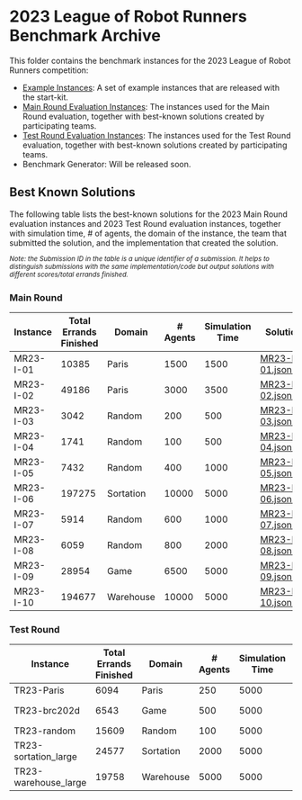 # 2023 League of Robot Runners Benchmark Archive
This folder contains the benchmark instances for the 2023 League of Robot Runners competition:
- [Example Instances](./Example%20Instances/): A set of example instances that are released with the start-kit.
- [Main Round Evaluation Instances](./Main%20Round%20Evaluation%20Instances/): The instances used for the Main Round evaluation, together with best-known solutions created by participating teams.
- [Test Round Evaluation Instances](./Test%20Round%20Evaluation%20Instances/): The instances used for the Test Round evaluation, together with best-known solutions created by participating teams.
- Benchmark Generator: Will be released soon.

## Best Known Solutions
The following table lists the best-known solutions for the 2023 Main Round evaluation instances and 2023 Test Round evaluation instances, together with simulation time, # of agents, the domain of the instance, the team that submitted the solution, and the implementation that created the solution.

*<sup>Note: the Submission ID in the table is a unique identifier of a submission. It helps to distinguish submissions with the same implementation/code but output solutions with different scores/total errands finished.</sup>*

### Main Round

| Instance | Total Errands Finished | Domain | # Agents | Simulation Time  | Solution | Team | Implementation | Submission ID |
| --- | --- | --- | --- | --- | --- | --- | --- | --- |
| MR23-I-01 | 10385 | Paris | 1500 | 1500 | [MR23-I-01.json.zip](./Main%20Round%20Evaluation%20Instances/best_solutions/MR23-I-01.json.zip) | Team_Shadoks | [7b688b1517fde2658da138588bb33b4bd31d5b00](https://github.com/MAPF-Competition/Code_Archive/tree/master/2023%20Competition/Team_Shadoks/7b688b1517fde2658da138588bb33b4bd31d5b00)  | 6562a2b40f0c9f5516d0953b |
| MR23-I-02 | 49186 | Paris | 3000 | 3500 | [MR23-I-02.json.zip](./Main%20Round%20Evaluation%20Instances/best_solutions/MR23-I-02.json.zip) | Team_Pikachu | [2bf88d26affb60adfdb00aa3efa5f1e70e2f36a2](https://github.com/MAPF-Competition/Code_Archive/tree/master/2023%20Competition/Team_Pikachu/2bf88d26affb60adfdb00aa3efa5f1e70e2f36a2)  | 6569c6510f0c9f5516db3fd9 |
| MR23-I-03 | 3042 | Random | 200 | 500 | [MR23-I-03.json.zip](./Main%20Round%20Evaluation%20Instances/best_solutions/MR23-I-03.json.zip) | Team_Shadoks | [a34a20e24d5ff7a7ab8ae2f5930cb063f3e06478](https://github.com/MAPF-Competition/Code_Archive/tree/master/2023%20Competition/Team_Shadoks/a34a20e24d5ff7a7ab8ae2f5930cb063f3e06478)  | 65698d320f0c9f5516dae877 |
| MR23-I-04 | 1741 | Random | 100 | 500 | [MR23-I-04.json.zip](./Main%20Round%20Evaluation%20Instances/best_solutions/MR23-I-04.json.zip) | Team_Shadoks | [413740f9d43350738aa99afa0db63039351c11c9](https://github.com/MAPF-Competition/Code_Archive/tree/master/2023%20Competition/Team_Shadoks/413740f9d43350738aa99afa0db63039351c11c9)  | 65690dab0f0c9f5516da216d |
| MR23-I-05 | 7432 | Random | 400 | 1000 | [MR23-I-05.json.zip](./Main%20Round%20Evaluation%20Instances/best_solutions/MR23-I-05.json.zip) | Team_Pikachu | [5746db6f1af6f942c48b7a35fe882bbba3c08119](https://github.com/MAPF-Competition/Code_Archive/tree/master/2023%20Competition/Team_Pikachu/5746db6f1af6f942c48b7a35fe882bbba3c08119)  | 656817cd0f0c9f5516d89d07 |
| MR23-I-06 | 197275 | Sortation | 10000 | 5000 | [MR23-I-06.json.zip](./Main%20Round%20Evaluation%20Instances/best_solutions/MR23-I-06.json.zip) | Team_Shadoks | [96b5b93f542d2d8078529ac1504f3e4a18583405](https://github.com/MAPF-Competition/Code_Archive/tree/master/2023%20Competition/Team_Shadoks/96b5b93f542d2d8078529ac1504f3e4a18583405)  | 65650a760f0c9f5516d3d704 |
| MR23-I-07 | 5914 | Random | 600 | 1000 | [MR23-I-07.json.zip](./Main%20Round%20Evaluation%20Instances/best_solutions/MR23-I-07.json.zip) | Team_Pikachu | [2bf88d26affb60adfdb00aa3efa5f1e70e2f36a2](https://github.com/MAPF-Competition/Code_Archive/tree/master/2023%20Competition/Team_Pikachu/2bf88d26affb60adfdb00aa3efa5f1e70e2f36a2)  | 6569c6510f0c9f5516db3fd9 |
| MR23-I-08 | 6059 | Random | 800 | 2000 | [MR23-I-08.json.zip](./Main%20Round%20Evaluation%20Instances/best_solutions/MR23-I-08.json.zip) | Team_Shadoks | [1248faae2d47f7616224775a0dcafa008c55900a](https://github.com/MAPF-Competition/Code_Archive/tree/master/2023%20Competition/Team_Shadoks/1248faae2d47f7616224775a0dcafa008c55900a)  | 6560c90d0f0c9f5516ce44b9 |
| MR23-I-09 | 28954 | Game | 6500 | 5000 | [MR23-I-09.json.zip](./Main%20Round%20Evaluation%20Instances/best_solutions/MR23-I-09.json.zip) | Team_Pikachu | [2bf88d26affb60adfdb00aa3efa5f1e70e2f36a2](https://github.com/MAPF-Competition/Code_Archive/tree/master/2023%20Competition/Team_Pikachu/2bf88d26affb60adfdb00aa3efa5f1e70e2f36a2)  | 656941260f0c9f5516da72a4 |
| MR23-I-10 | 194677 | Warehouse | 10000 | 5000 | [MR23-I-10.json.zip](./Main%20Round%20Evaluation%20Instances/best_solutions/MR23-I-10.json.zip) | Team_Shadoks | [e131115400c370760c8f065406b09351467a6980](https://github.com/MAPF-Competition/Code_Archive/tree/master/2023%20Competition/Team_Shadoks/e131115400c370760c8f065406b09351467a6980)  | 6565721e0f0c9f5516d45c5b |
### Test Round

| Instance | Total Errands Finished | Domain | # Agents | Simulation Time  | Solution | Team | Implementation | Submission ID |
| --- | --- | --- | --- | --- | --- | --- | --- | --- |
| TR23-Paris | 6094 | Paris | 250 | 5000 | [MR23-Paris.json.zip](./Test%20Round%20Evaluation%20Instances/best_solutions/TR23-Paris.json.zip) | Team_Pikachu | [c9fa23c7069c005016b6a774591acca252499225](https://github.com/MAPF-Competition/Code_Archive/tree/master/2023%20Competition/Team_Pikachu/c9fa23c7069c005016b6a774591acca252499225)  | 64dc55da19c3fae19be7a6cd |
| TR23-brc202d | 6543 | Game | 500 | 5000 | [MR23-brc202d.json.zip](./Test%20Round%20Evaluation%20Instances/best_solutions/TR23-brc202d.json.zip) | Team_NCD-MIPT | [64eb17e9395e9d0680aba75a6f08f705ae5f2d09](https://github.com/MAPF-Competition/Code_Archive/tree/master/2023%20Competition/Team_NCD-MIPT/64eb17e9395e9d0680aba75a6f08f705ae5f2d09)  | 64e7688819c3fae19be82ffa |
| TR23-random | 15609 | Random | 100 | 5000 | [MR23-random.json.zip](./Test%20Round%20Evaluation%20Instances/best_solutions/TR23-random.json.zip) | Team_Pikachu | [c9fa23c7069c005016b6a774591acca252499225](https://github.com/MAPF-Competition/Code_Archive/tree/master/2023%20Competition/Team_Pikachu/c9fa23c7069c005016b6a774591acca252499225)  | 64dc55da19c3fae19be7a6cd |
| TR23-sortation_large | 24577 | Sortation | 2000 | 5000 | [MR23-sortation_large.json.zip](./Test%20Round%20Evaluation%20Instances/best_solutions/TR23-sortation_large.json.zip) | Team_NCD-MIPT | [5ccf71508a4481438f22c43d8360113037675264](https://github.com/MAPF-Competition/Code_Archive/tree/master/2023%20Competition/Team_NCD-MIPT/5ccf71508a4481438f22c43d8360113037675264)  | 64eefc0789b427e14a31a8f7 |
| TR23-warehouse_large | 19758 | Warehouse | 5000 | 5000 | [MR23-warehouse_large.json.zip](./Test%20Round%20Evaluation%20Instances/best_solutions/TR23-warehouse_large.json.zip) | Team_Pikachu | [c9fa23c7069c005016b6a774591acca252499225](https://github.com/MAPF-Competition/Code_Archive/tree/master/2023%20Competition/Team_Pikachu/c9fa23c7069c005016b6a774591acca252499225)  | 64dc55da19c3fae19be7a6cd |